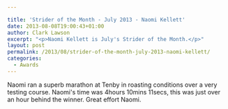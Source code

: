 ```yaml
---

title: 'Strider of the Month - July 2013 - Naomi Kellett'
date: 2013-08-08T19:00:43+01:00
author: Clark Lawson
excerpt: "<p>Naomi Kellett is July's Strider of the Month.</p>"
layout: post
permalink: /2013/08/strider-of-the-month-july-2013-naomi-kellett/
categories:
  - Awards
---
```

Naomi ran a superb marathon at Tenby in roasting conditions over a very testing course. Naomi's time was 4hours 10mins 11secs, this was just over an hour behind the winner. Great effort Naomi.
